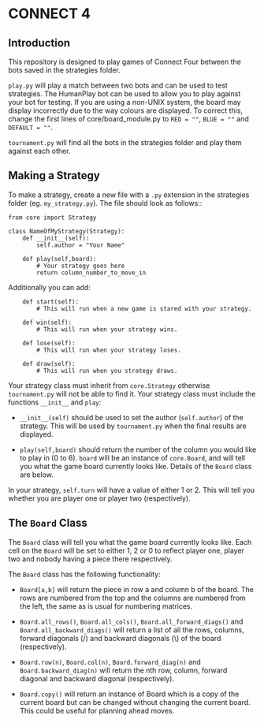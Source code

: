 CONNECT 4
=========

Introduction
------------
This repository is designed to play games of Connect Four between the bots
saved in the strategies folder.

``play.py`` will play a match between two bots and can be used to test
strategies. The HumanPlay bot can be used to allow you to play against your
bot for testing. If you are using a non-UNIX system, the board may display
incorrectly due to the way colours are displayed. To correct this, change the
first lines of core/board_module.py to ``RED = ""``, ``BLUE = ""`` and
``DEFAULT = ""``.

``tournament.py`` will find all the bots in the strategies folder and play
them against each other.

Making a Strategy
-----------------
To make a strategy, create a new file with a ``.py`` extension in the
strategies folder (eg. ``my_strategy.py``). The file should look as follows::

    from core import Strategy
    
    class NameOfMyStrategy(Strategy):
        def __init__(self):
            self.author = "Your Name"
    
        def play(self,board):
            # Your strategy goes here
            return column_number_to_move_in

Additionally you can add:

        def start(self):
            # This will run when a new game is stared with your strategy.

        def win(self):
            # This will run when your strategy wins.

        def lose(self):
            # This will run when your strategy loses.

        def draw(self):
            # This will run when you strategy draws.

Your strategy class must inherit from ``core.Strategy`` otherwise 
``tournament.py`` will not be able to find it. Your strategy class must 
include the functions ``__init__`` and ``play``:

*   ``__init__(self)`` should be used to set the author (``self.author``) of
    the strategy. This will be used by ``tournament.py`` when the final
    results are displayed.

*   ``play(self,board)`` should return the number of the column you would like
    to play in (0 to 6). ``board`` will be an instance of ``core.Board``, and
    will tell you what the game board currently looks like. Details of the
    ``Board`` class are below.

In your strategy, ``self.turn`` will have a value of either 1 or 2. This will
tell you whether you are player one or player two (respectively).

The ``Board`` Class
-------------------
The ``Board`` class will tell you what the game board currently looks like.
Each cell on the ``Board`` will be set to either 1, 2 or 0 to reflect player
one, player two and nobody having a piece there respectively.

The ``Board`` class has the following functionality:

*   ``Board[a,b]`` will return the piece in row a and column b of the board. The
    rows are numbered from the top and the columns are numbered from the left,
    the same as is usual for numbering matrices.

*   ``Board.all_rows()``, ``Board.all_cols()``, ``Board.all_forward_diags()`` and
    ``Board.all_backward_diags()`` will return a list of all the rows, columns,
    forward diagonals (/) and backward diagonals (\\) of the board
    (respectively).

*   ``Board.row(n)``, ``Board.col(n)``, ``Board.forward_diag(n)`` and
    ``Board.backward_diag(n)`` will return the nth row, column, forward diagonal
    and backward diagonal (respectively).

*   ``Board.copy()`` will return an instance of Board which is a copy of the
    current board but can be changed without changing the current board. This
    could be useful for planning ahead moves.
